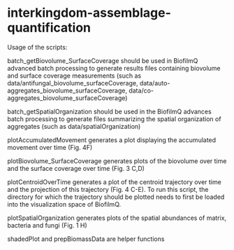 # interkingdom-assemblage-quantification

Usage of the scripts:

batch_getBiovolume_SurfaceCoverage should be used in BiofilmQ advanced batch processing to generate results files containing biovolume and surface coverage measurements 
(such as data/antifungal_biovolume_surfaceCoverage, data/auto-aggregates_biovolume_surfaceCoverage, data/co-aggregates_biovolume_surfaceCoverage)

batch_getSpatialOrganization should be used in the BiofilmQ advances batch processing to generate files summarizing the spatial organization of aggregates
(such as data/spatialOrganization)

plotAccumulatedMovement generates a plot displaying the accumulated movement over time (Fig. 4F)

plotBiovolume_SurfaceCoverage generates plots of the biovolume over time and the surface coverage over time (Fig. 3 C,D)

plotCentroidOverTime generates a plot of the centroid trajectory over time and the projection of this trajectory (Fig. 4 C-E). To run this script, the directory for which the trajectory should be plotted needs to first be loaded into the visualization space of BiofilmQ.

plotSpatialOrganization generates plots of the spatial abundances of matrix, bacteria and fungi (Fig. 1 H)

shadedPlot and prepBiomassData are helper functions
